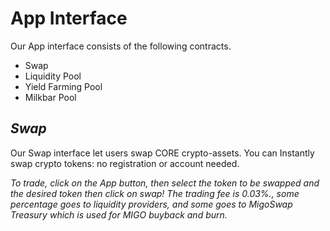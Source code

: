 # App  Interface

Our App interface consists of the following contracts.

* Swap
* Liquidity Pool
* Yield Farming Pool
* Milkbar Pool

## _**Swap**_

Our Swap interface let users swap CORE crypto-assets. You can Instantly swap crypto tokens: no registration or account needed.

_To trade, click on the App button, then select the token to be swapped and the desired token then click on swap! The trading fee is 0.03%., some percentage goes to liquidity providers, and some goes to MigoSwap Treasury which is used for MIGO buyback and burn._
